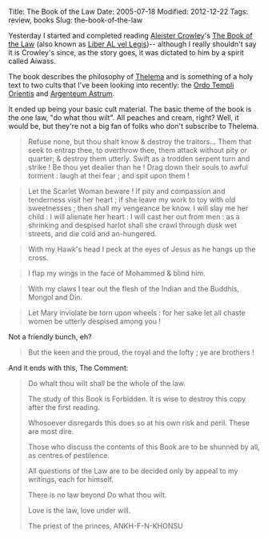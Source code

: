 Title: The Book of the Law
Date: 2005-07-18
Modified: 2012-12-22
Tags: review, books
Slug: the-book-of-the-law

Yesterday I started and completed reading <a href="http://en.wikipedia.org/wiki/Aleister_Crowley" >Aleister Crowley</a>'s <a href="http://www.amazon.com/exec/obidos/ASIN/0877283346/qid=1121739283/sr=2-1/ref=pd_bbs_b_2_1/102-8667744-3813757" >The Book of the Law</a> (also known as <a href="http://en.wikipedia.org/wiki/Liber_AL_vel_Legis" >Liber AL vel Legis</a>)-- although I really shouldn't say it is Crowley's since, as the story goes, it was dictated to him by a spirit called Aiwass.

The book describes the philosophy of <a href="http://en.wikipedia.org/wiki/Thelema" >Thelema</a> and is something of a holy text to two cults that I've been looking into recently: the <a href="http://en.wikipedia.org/wiki/Ordo_Templi_Orientis" >Ordo Templi Orientis</a> and <a href="http://en.wikipedia.org/wiki/Argentinum_Astrum" >Argenteum Astrum</a>.

It ended up being your basic cult material. The basic theme of the book is the one law, "do what thou wilt".
All peaches and cream, right?
Well, it would be, but they're not a big fan of folks who don't subscribe to Thelema.

<blockquote>Refuse none, but thou shalt know & destroy the traitors... Them that seek to entrap thee, to overthrow thee, them attack without pity or quarter; & destroy them utterly. Swift as a trodden serpent turn and strike ! Be thou yet dealier than he ! Drag down their souls to awful torment : laugh at thei fear ; and spit upon them !</blockquote>

<blockquote>Let the Scarlet Woman beware ! If pity and compassion and tenderness visit her heart ; if she leave my work to toy with old sweetnesses ; then shall my vengeance be know.  I will slay me her child : I will alienate her heart : I will cast her out from men : as a shrinking and despised harlot shall she crawl through dusk wet streets, and die cold and an-hungered.</blockquote>

<blockquote>With my Hawk's head I peck at the eyes of Jesus as he hangs up the cross.</blockquote>

<blockquote>I flap my wings in the face of Mohammed & blind him.</blockquote>

<blockquote>With my claws I tear out the flesh of the Indian and the Buddhis, Mongol and Din.</blockquote>

<blockquote>Let Mary inviolate be torn upon wheels : for her sake let all chaste women be utterly despised among you !</blockquote>

Not a friendly bunch, eh?

<blockquote>But the keen and the proud, the royal and the lofty ; ye are brothers !</blockquote>

And it ends with this, The Comment:

<blockquote>Do whalt thou wilt shall be the whole of the law.

The study of this Book is Forbidden.  It is wise to destroy this copy after the first reading.

Whosoever disregards this does so at his own risk and peril.  These are most dire.

Those who discuss the contents of this Book are to be shunned by all, as centres of pestilence.

All questions of the Law are to be decided only by appeal to my writings, each for himself.

There is no law beyond Do what thou wilt.

Love is the law, love under will.

The priest of the princes,
ANKH-F-N-KHONSU</blockquote>
